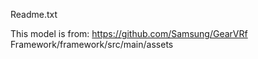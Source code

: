 Readme.txt

This model is from:
https://github.com/Samsung/GearVRf
Framework/framework/src/main/assets
